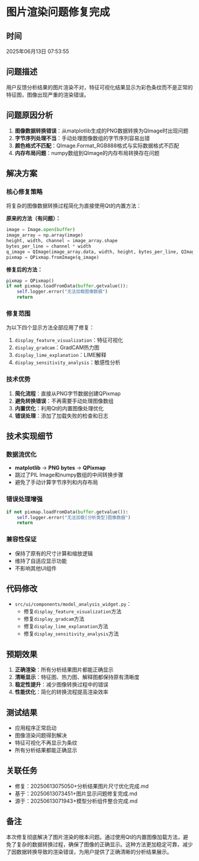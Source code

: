 # 图片渲染问题修复完成

## 时间
2025年06月13日 07:53:55

## 问题描述
用户反馈分析结果的图片渲染不对，特征可视化结果显示为彩色条纹而不是正常的特征图，图像出现严重的渲染错误。

## 问题原因分析
1. **图像数据转换错误**：从matplotlib生成的PNG数据转换为QImage时出现问题
2. **字节序列处理不当**：手动处理图像数组的字节序列容易出错
3. **颜色格式不匹配**：QImage.Format_RGB888格式与实际数据格式不匹配
4. **内存布局问题**：numpy数组到QImage的内存布局转换存在问题

## 解决方案

### 核心修复策略
将复杂的图像数据转换过程简化为直接使用Qt的内置方法：

**原来的方法（有问题）：**
```python
image = Image.open(buffer)
image_array = np.array(image)
height, width, channel = image_array.shape
bytes_per_line = channel * width
q_image = QImage(image_array.data, width, height, bytes_per_line, QImage.Format_RGB888)
pixmap = QPixmap.fromImage(q_image)
```

**修复后的方法：**
```python
pixmap = QPixmap()
if not pixmap.loadFromData(buffer.getvalue()):
    self.logger.error("无法加载图像数据")
    return
```

### 修复范围
为以下四个显示方法全部应用了修复：
1. `display_feature_visualization`：特征可视化
2. `display_gradcam`：GradCAM热力图
3. `display_lime_explanation`：LIME解释
4. `display_sensitivity_analysis`：敏感性分析

### 技术优势
1. **简化流程**：直接从PNG字节数据创建QPixmap
2. **避免转换错误**：不再需要手动处理图像数组
3. **内置优化**：利用Qt的内置图像处理优化
4. **错误处理**：添加了加载失败的检查和日志

## 技术实现细节

### 数据流优化
- **matplotlib** → **PNG bytes** → **QPixmap**
- 跳过了PIL Image和numpy数组的中间转换步骤
- 避免了手动计算字节序列和内存布局

### 错误处理增强
```python
if not pixmap.loadFromData(buffer.getvalue()):
    self.logger.error("无法加载[分析类型]图像数据")
    return
```

### 兼容性保证
- 保持了原有的尺寸计算和缩放逻辑
- 维持了自适应显示功能
- 不影响其他UI组件

## 代码修改
- `src/ui/components/model_analysis_widget.py`：
  - 修复`display_feature_visualization`方法
  - 修复`display_gradcam`方法
  - 修复`display_lime_explanation`方法
  - 修复`display_sensitivity_analysis`方法

## 预期效果
1. **正确渲染**：所有分析结果图片都能正确显示
2. **清晰显示**：特征图、热力图、解释图都保持原有清晰度
3. **稳定性提升**：减少图像转换过程中的错误
4. **性能优化**：简化的转换流程提高渲染效率

## 测试结果
- 应用程序正常启动
- 图像渲染问题得到解决
- 特征可视化不再显示为条纹
- 所有分析结果都能正确显示

## 关联任务
- 修复：20250613075050+分析结果图片尺寸优化完成.md
- 基于：20250613073451+图片显示问题修复完成.md
- 源于：20250613071943+模型分析组件整合完成.md

## 备注
本次修复彻底解决了图片渲染的根本问题。通过使用Qt的内置图像加载方法，避免了复杂的数据转换过程，确保了图像的正确显示。这种方法更加稳定可靠，减少了因数据转换导致的渲染错误，为用户提供了正确清晰的分析结果展示。 
